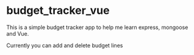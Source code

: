 # budget_tracker_vue
This is a simple budget tracker app to help me learn express, mongoose and Vue.

Currently you can add and delete budget lines
